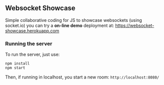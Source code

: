## Websocket Showcase 
Simple collaborative coding for JS to showcase websockets (using socket.io)
you can try a **on-line demo** deployment at: https://websocket-showcase.herokuapp.com 

### Running the server

To run the server, just use:

```
npm install 
npm start
```

Then, if running in localhost, you start a new room: `http://localhost:8080/`
